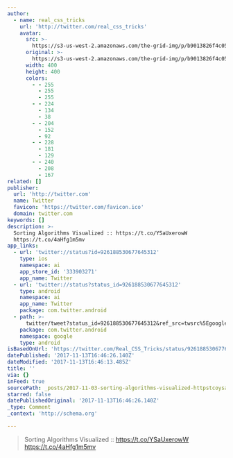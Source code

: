 ```yaml
---
author:
  - name: real_css_tricks
    url: 'http://twitter.com/real_css_tricks'
    avatar:
      src: >-
        https://s3-us-west-2.amazonaws.com/the-grid-img/p/b9013826f4c05ada1d7ea67303135a26df37c46a.jpg
      original: >-
        https://s3-us-west-2.amazonaws.com/the-grid-img/p/b9013826f4c05ada1d7ea67303135a26df37c46a.jpg
      width: 400
      height: 400
      colors:
        - - 255
          - 255
          - 255
        - - 224
          - 134
          - 38
        - - 204
          - 152
          - 92
        - - 228
          - 181
          - 129
        - - 240
          - 208
          - 167
related: []
publisher:
  url: 'http://twitter.com'
  name: Twitter
  favicon: 'https://twitter.com/favicon.ico'
  domain: twitter.com
keywords: []
description: >-
  Sorting Algorithms Visualized :: https://t.co/YSaUxerowW
  https://t.co/4aHfg1m5mv
app_links:
  - url: 'twitter://status?id=926188530677645312'
    type: ios
    namespace: ai
    app_store_id: '333903271'
    app_name: Twitter
  - url: 'twitter://status?status_id=926188530677645312'
    type: android
    namespace: ai
    app_name: Twitter
    package: com.twitter.android
  - path: >-
      twitter/tweet?status_id=926188530677645312&ref_src=twsrc%5Egoogle%7Ctwcamp%5Eandroidseo%7Ctwgr%5Estatus%7Ctwterm%5E926188530677645312
    package: com.twitter.android
    namespace: google
    type: android
isBasedOnUrl: 'https://twitter.com/Real_CSS_Tricks/status/926188530677645312'
datePublished: '2017-11-13T16:46:26.140Z'
dateModified: '2017-11-13T16:46:13.485Z'
title: ''
via: {}
inFeed: true
sourcePath: _posts/2017-11-03-sorting-algorithms-visualized-httpstcoysauxeroww-htt.md
starred: false
datePublishedOriginal: '2017-11-13T16:46:26.140Z'
_type: Comment
_context: 'http://schema.org'

---
```

> Sorting Algorithms Visualized :: https://t.co/YSaUxerowW https://t.co/4aHfg1m5mv